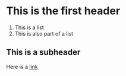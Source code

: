 # This is the first header
  1. This is a list
  2. This is also part of a list
 
 ## This is a subheader

Here is a [link](http://www.nba.com)

